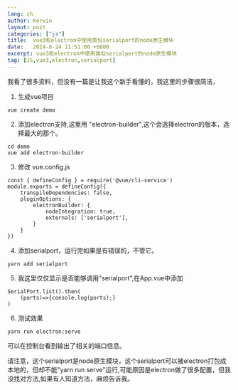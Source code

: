 ```yaml
---
lang: zh
author: Kerwin
layout: post
categories: ["js"]
title:  vue3和electron中使用类似serialport的node原生模块
date:   2024-8-24 11:51:00 +0800
excerpt: vue3和electron中使用类似serialport的node原生模块
tag: [JS,vue3,electron,serialport]
---
```


我看了很多资料，但没有一篇是让我这个新手看懂的，我这里的步骤很简洁，  

1. 生成vue项目
```
vue create demo
```
2. 添加electron支持,这里用 "electron-builder",这个会选择electron的版本，选择最大的那个。
```
cd demo
vue add electron-builder
```
3. 修改 vue.config.js
```
const { defineConfig } = require('@vue/cli-service')
module.exports = defineConfig({
	transpileDependencies: false,
	pluginOptions: {
		electronBuilder: {
			nodeIntegration: true,
			externals: ['serialport'], 
		}
	}
})
```
4. 添加serialport，运行完如果是有错误的，不管它。
```
yarn add serialport
```
5. 我这里仅仅显示是否能够调用"serialport",在App.vue中添加  
```import {SerialPort} from 'serialport'
SerialPort.list().then(
	(ports)=>{console.log(ports);}
)
```
6. 测试效果
```
yarn run electron:serve
```
可以在控制台看到输出了相关的端口信息。

请注意，这个serialport是node原生模块，这个serialport可以被electron打包成本地的，但却不能"yarn run serve"运行,可能原因是electron做了很多配置，但我没找对方法,如果有人知道方法，麻烦告诉我。



